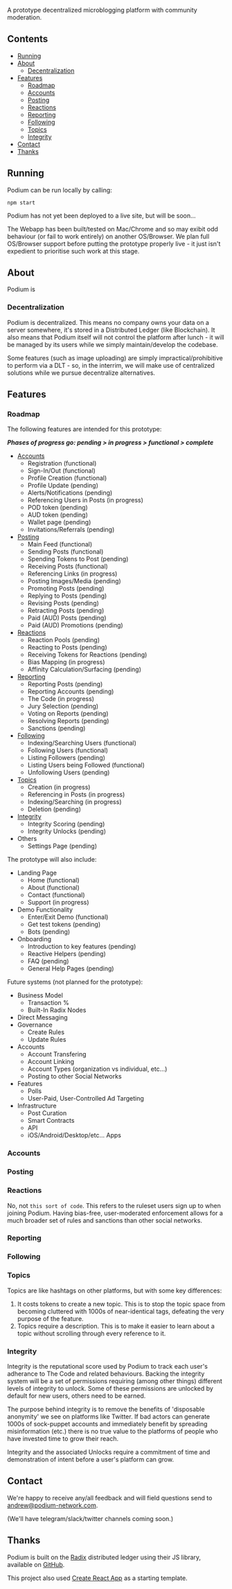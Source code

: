 A prototype decentralized microblogging platform with community moderation.


## Contents

- [Running](#running)
- [About](#about)
  - [Decentralization](#decentralization)
- [Features](#features)
  - [Roadmap](#roadmap)
  - [Accounts](#accounts)
  - [Posting](#posting)
  - [Reactions](#reactions)
  - [Reporting](#reporting)
  - [Following](#following)
  - [Topics](#topics)
  - [Integrity](#integrity)
- [Contact](#contact)
- [Thanks](#thanks)


## Running

Podium can be run locally by calling:

`npm start`

Podium has not yet been deployed to a live site, but will be soon...

The Webapp has been built/tested on Mac/Chrome and so may exibit odd behaviour (or fail to work entirely) on another OS/Browser. We plan full OS/Browser support before putting the prototype properly live - it just isn't expedient to prioritise such work at this stage.


## About

Podium is


### Decentralization

Podium is decentralized. This means no company owns your data on a server somewhere, it's stored in a Distributed Ledger (like Blockchain). It also means that Podium itself will not control the platform after lunch - it will be managed by its users while we simply maintain/develop the codebase.

Some features (such as image uploading) are simply impractical/prohibitive to perform via a DLT - so, in the interrim, we will make use of centralized solutions while we pursue decentralize alternatives.


## Features

### Roadmap

The following features are intended for this prototype:

***Phases of progress go: pending > in progress > functional > complete***

- [Accounts](#accounts)
  - Registration (functional)
  - Sign-In/Out (functional)
  - Profile Creation (functional)
  - Profile Update (pending)
  - Alerts/Notifications (pending)
  - Referencing Users in Posts (in progress)
  - POD token (pending)
  - AUD token (pending)
  - Wallet page (pending)
  - Invitations/Referrals (pending)
- [Posting](#posting)
  - Main Feed (functional)
  - Sending Posts (functional)
  - Spending Tokens to Post (pending)
  - Receiving Posts (functional)
  - Referencing Links (in progress)
  - Posting Images/Media (pending)
  - Promoting Posts (pending)
  - Replying to Posts (pending)
  - Revising Posts (pending)
  - Retracting Posts (pending)
  - Paid (AUD) Posts (pending)
  - Paid (AUD) Promotions (pending)
- [Reactions](#reactions)
  - Reaction Pools (pending)
  - Reacting to Posts (pending)
  - Receiving Tokens for Reactions (pending)
  - Bias Mapping (in progress)
  - Affinity Calculation/Surfacing (pending)
- [Reporting](#reporting)
  - Reporting Posts (pending)
  - Reporting Accounts (pending)
  - The Code (in progress)
  - Jury Selection (pending)
  - Voting on Reports (pending)
  - Resolving Reports (pending)
  - Sanctions (pending)
- [Following](#following)
  - Indexing/Searching Users (functional)
  - Following Users (functional)
  - Listing Followers (pending)
  - Listing Users being Followed (functional)
  - Unfollowing Users (pending)
- [Topics](#topics)
  - Creation (in progress)
  - Referencing in Posts (in progress)
  - Indexing/Searching (in progress)
  - Deletion (pending)
- [Integrity](#integrity)
  - Integrity Scoring (pending)
  - Integrity Unlocks (pending)
- Others
  - Settings Page (pending)

The prototype will also include:

- Landing Page
  - Home (functional)
  - About (functional)
  - Contact (functional)
  - Support (in progress)
- Demo Functionality
  - Enter/Exit Demo (functional)
  - Get test tokens (pending)
  - Bots (pending)
- Onboarding
  - Introduction to key features (pending)
  - Reactive Helpers (pending)
  - FAQ (pending)
  - General Help Pages (pending)

Future systems (not planned for the prototype):

- Business Model
  - Transaction %
  - Built-In Radix Nodes
- Direct Messaging
- Governance
  - Create Rules
  - Update Rules
- Accounts
  - Account Transfering
  - Account Linking
  - Account Types (organization vs individual, etc...)
  - Posting to other Social Networks
- Features
  - Polls
  - User-Paid, User-Controlled Ad Targeting
- Infrastructure
  - Post Curation
  - Smart Contracts
  - API
  - iOS/Android/Desktop/etc... Apps


### Accounts

### Posting

### Reactions

No, not `this sort of code`. This refers to the ruleset users sign up to when joining Podium. Having bias-free, user-moderated enforcement allows for a much broader set of rules and sanctions than other social networks.

### Reporting

### Following


### Topics

Topics are like hashtags on other platforms, but with some key differences:
1. It costs tokens to create a new topic. This is to stop the topic space from becoming cluttered with 1000s of near-identical tags, defeating the very purpose of the feature.
2. Topics require a description. This is to make it easier to learn about a topic without scrolling through every reference to it.


### Integrity

Integrity is the reputational score used by Podium to track each user's adherance to The Code and related behaviours. Backing the integrity system will be a set of permissions requiring (among other things) different levels of integrity to unlock. Some of these permissions are unlocked by default for new users, others need to be earned.

The purpose behind integrity is to remove the benefits of 'disposable anonymity' we see on platforms like Twitter. If bad actors can generate 1000s of sock-puppet accounts and immediately benefit by spreading misinformation (etc.) there is no true value to the platforms of people who have invested time to grow their reach.

Integrity and the associated Unlocks require a commitment of time and demonstration of intent before a user's platform can grow.


## Contact

We're happy to receive any/all feedback and will field questions send to [andrew@podium-network.com](mailto:andrew@podium-network.com).

(We'll have telegram/slack/twitter channels coming soon.)


## Thanks

Podium is built on the [Radix](https://www.radixdlt.com/) distributed ledger using their JS library, available on [GitHub](https://github.com/radixdlt).

This project also used [Create React App](https://github.com/facebook/create-react-app) as a starting template.

